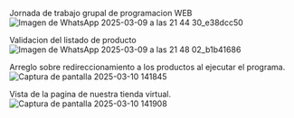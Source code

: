 Jornada de trabajo grupal de programacion WEB
![Imagen de WhatsApp 2025-03-09 a las 21 44 30_e38dcc50](https://github.com/user-attachments/assets/53b9b0be-6144-42fb-8ea3-d189cf45b5f2)

Validacion del listado de producto
![Imagen de WhatsApp 2025-03-09 a las 21 48 02_b1b41686](https://github.com/user-attachments/assets/f9fc9837-3fed-4af1-b7bf-e09e4fc030ca)

Arreglo sobre redireccionamiento a los productos al ejecutar el programa.
![Captura de pantalla 2025-03-10 141845](https://github.com/user-attachments/assets/bbb89d13-d244-48ab-a248-d7ceb30d9ae9)

Vista de la pagina de nuestra tienda virtual.
![Captura de pantalla 2025-03-10 141908](https://github.com/user-attachments/assets/13a7a6c2-5a74-4855-9d47-989e55ec6668)
